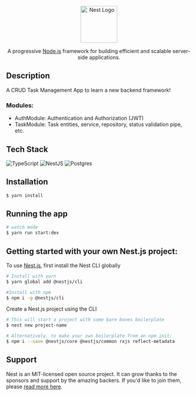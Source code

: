 <p align="center">
  <a href="http://nestjs.com/" target="blank"><img src="https://nestjs.com/img/logo-small.svg" width="100" alt="Nest Logo" /></a>
</p>

[circleci-image]: https://img.shields.io/circleci/build/github/nestjs/nest/master?token=abc123def456
[circleci-url]: https://circleci.com/gh/nestjs/nest

  <p align="center">A progressive <a href="http://nodejs.org" target="_blank">Node.js</a> framework for building efficient and scalable server-side applications.</p>


## Description

A CRUD Task Management App to learn a new backend framework!

### Modules:
- AuthModule: Authentication and Authorization (JWT)
- TaskModule: Task entities, service, repository, status validation pipe, etc.

## Tech Stack
![TypeScript](https://img.shields.io/badge/typescript-%23007ACC.svg?style=for-the-badge&logo=typescript&logoColor=white)
![NestJS](https://img.shields.io/badge/nest-%23E0234E.svg?style=for-the-badge&logo=nestjs&logoColor=white)
![Postgres](https://img.shields.io/badge/postgres-%23316192.svg?style=for-the-badge&logo=postgresql&logoColor=white)

## Installation

```bash
$ yarn install
```

## Running the app

```bash
# watch mode
$ yarn run start:dev
```

## Getting started with your own Nest.js project:
To use [Nest.js](https://docs.nestjs.com/), first install the Nest CLI globally

```bash
# Install with yarn
$ yarn global add @nestjs/cli

#Install with npm
$ npm i -g @nestjs/cli
```

Create a Nest.js project using the CLI

```bash
# This will start a project with some bare bones boilerplate
$ nest new project-name

# Alternatively, to make your own boilerplate from an npm init:
$ npm i --save @nestjs/core @nestjs/common rxjs reflect-metadata
```

## Support

Nest is an MIT-licensed open source project. It can grow thanks to the sponsors and support by the amazing backers. If you'd like to join them, please [read more here](https://docs.nestjs.com/support).
